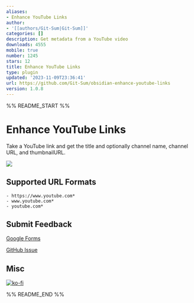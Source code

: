 ```yaml
---
aliases:
- Enhance YouTube Links
author:
- '[[authors/Git-Sum|Git-Sum]]'
categories: []
description: Get metadata from a YouTube video
downloads: 4555
mobile: true
number: 1245
stars: 12
title: Enhance YouTube Links
type: plugin
updated: '2023-11-09T23:36:41'
url: https://github.com/Git-Sum/obsidian-enhance-youtube-links
version: 1.0.8
---
```


%% README_START %%

# Enhance YouTube Links
Take a YouTube link and get the title and optionally channel name, channel URL, and thumbnailURL.

![](https://github.com/Git-Sum/obsidian-enhance-youtube-links/blob/main/example.gif)


## Supported URL Formats
```
- https://www.youtube.com*
- www.youtube.com*
- youtube.com*
```
## Submit Feedback
[Google Forms](https://forms.gle/RZmeT9Ju1mDQ6vK47)

[GitHub Issue](https://github.com/Git-Sum/obsidian-enhance-youtube-links/issues/new/choose)

## Misc
[![ko-fi](https://ko-fi.com/img/githubbutton_sm.svg)](https://ko-fi.com/V7V7QZED2)


%% README_END %%